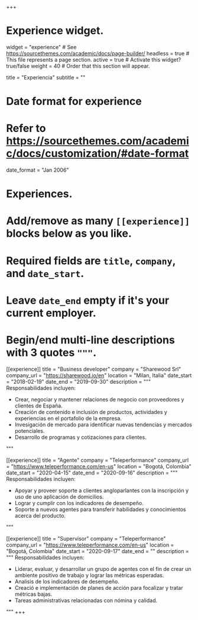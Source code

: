 +++
# Experience widget.
widget = "experience"  # See https://sourcethemes.com/academic/docs/page-builder/
headless = true  # This file represents a page section.
active = true  # Activate this widget? true/false
weight = 40  # Order that this section will appear.

title = "Experiencia"
subtitle = ""

# Date format for experience
#   Refer to https://sourcethemes.com/academic/docs/customization/#date-format
date_format = "Jan 2006"

# Experiences.
#   Add/remove as many `[[experience]]` blocks below as you like.
#   Required fields are `title`, `company`, and `date_start`.
#   Leave `date_end` empty if it's your current employer.
#   Begin/end multi-line descriptions with 3 quotes `"""`.
[[experience]]
  title = "Business developer"
  company = "Sharewood Srl"
  company_url = "https://sharewood.io/en"
  location = "Milan, Italia"
  date_start = "2018-02-19"
  date_end = "2019-09-30"
  description = """
  Responsabilidades incluyen:
  
  * Crear, negociar y mantener relaciones de negocio con proveedores y clientes de España.
  * Creación de contenido e inclusión de productos, actividades y experiencias en el portafolio de la empresa.
  * Invesigación de mercado para identificar nuevas tendencias y mercados potenciales.
  * Desarrollo de programas y cotizaciones para clientes.

  """

[[experience]]
  title = "Agente"
  company = "Teleperformance"
  company_url = "https://www.teleperformance.com/en-us"
  location = "Bogotá, Colombia"
  date_start = "2020-04-15"
  date_end = "2020-09-16"
  description = """
  Responsabilidades incluyen:
  
  * Apoyar y proveer soporte a clientes angloparlantes con la inscripción y uso de uno aplicación de domicilios.
  * Lograr y cumplir con los indicadores de desempeño.
  * Soporte a nuevos agentes para transferir habilidades y conocimientos acerca del producto.
  
  """

[[experience]]
  title = "Supervisor"
  company = "Teleperformance"
  company_url = "https://www.teleperformance.com/en-us"
  location = "Bogotá, Colombia"
  date_start = "2020-09-17"
  date_end = ""
  description = """
   Responsabilidades incluyen:
  
  * Liderar, evaluar, y desarrollar un grupo de agentes con el fin de crear un ambiente positivo de trabajo y lograr las métricas esperadas.
  * Analisis de los indicadores de desempeño.
  * Creació e implementación de planes de acción para focalizar y tratar métricas bajas.
  * Tareas administrativas relacionadas con nómina y calidad.
  
  """
+++
